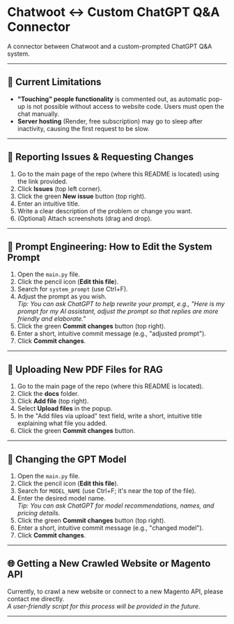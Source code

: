 # Chatwoot ↔️ Custom ChatGPT Q&A Connector

A connector between Chatwoot and a custom-prompted ChatGPT Q&A system.

---

## 🚧 Current Limitations

- **"Touching" people functionality** is commented out, as automatic pop-up is not possible without access to website code. Users must open the chat manually.
- **Server hosting** (Render, free subscription) may go to sleep after inactivity, causing the first request to be slow.

---

## 🐞 Reporting Issues & Requesting Changes

1. Go to the main page of the repo (where this README is located) using the link provided.
2. Click **Issues** (top left corner).
3. Click the green **New issue** button (top right).
4. Enter an intuitive title.
5. Write a clear description of the problem or change you want.
6. (Optional) Attach screenshots (drag and drop).

---

## 📝 Prompt Engineering: How to Edit the System Prompt

1. Open the `main.py` file.
2. Click the pencil icon (**Edit this file**).
3. Search for `system_prompt` (use Ctrl+F).
4. Adjust the prompt as you wish.  
   *Tip: You can ask ChatGPT to help rewrite your prompt, e.g., "Here is my prompt for my AI assistant, adjust the prompt so that replies are more friendly and elaborate."*
5. Click the green **Commit changes** button (top right).
6. Enter a short, intuitive commit message (e.g., "adjusted prompt").
7. Click **Commit changes**.

---

## 📄 Uploading New PDF Files for RAG

1. Go to the main page of the repo (where this README is located).
2. Click the **docs** folder.
3. Click **Add file** (top right).
4. Select **Upload files** in the popup.
5. In the "Add files via upload" text field, write a short, intuitive title explaining what file you added.
6. Click the green **Commit changes** button.

---

## 🤖 Changing the GPT Model

1. Open the `main.py` file.
2. Click the pencil icon (**Edit this file**).
3. Search for `MODEL_NAME` (use Ctrl+F; it's near the top of the file).
4. Enter the desired model name.  
   *Tip: You can ask ChatGPT for model recommendations, names, and pricing details.*
5. Click the green **Commit changes** button (top right).
6. Enter a short, intuitive commit message (e.g., "changed model").
7. Click **Commit changes**.

---

## 🌐 Getting a New Crawled Website or Magento API

Currently, to crawl a new website or connect to a new Magento API, please contact me directly.  
*A user-friendly script for this process will be provided in the future.*

---